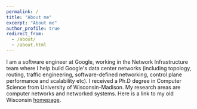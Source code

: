 ```yaml
---
permalink: /
title: "About me"
excerpt: "About me"
author_profile: true
redirect_from: 
  - /about/
  - /about.html
---
```


I am a software engineer at Google, working in the Network Infrastructure team where I help build Google's data center networks (including topology, routing, traffic engineering, software-defined networking, control plane performance and scalability etc). I received a Ph.D degree in Computer Science from University of Wisconsin-Madison. My research areas are computer networks and networked systems. 
Here is a link to my old Wisconsin [homepage](https://pages.cs.wisc.edu/~keqhe/).
